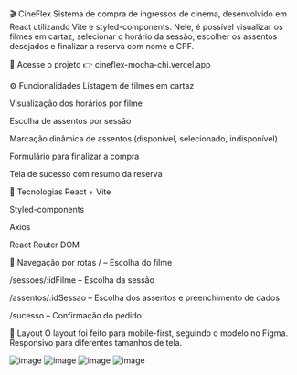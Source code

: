 🎬 CineFlex
Sistema de compra de ingressos de cinema, desenvolvido em React utilizando Vite e styled-components. Nele, é possível visualizar os filmes em cartaz, selecionar o horário da sessão, escolher os assentos desejados e finalizar a reserva com nome e CPF.

🔗 Acesse o projeto
👉 cineflex-mocha-chi.vercel.app

⚙️ Funcionalidades
Listagem de filmes em cartaz

Visualização dos horários por filme

Escolha de assentos por sessão

Marcação dinâmica de assentos (disponível, selecionado, indisponível)

Formulário para finalizar a compra

Tela de sucesso com resumo da reserva

📌 Tecnologias
React + Vite

Styled-components

Axios

React Router DOM

🔄 Navegação por rotas
/ – Escolha do filme

/sessoes/:idFilme – Escolha da sessão

/assentos/:idSessao – Escolha dos assentos e preenchimento de dados

/sucesso – Confirmação do pedido

📱 Layout
O layout foi feito para mobile-first, seguindo o modelo no Figma. Responsivo para diferentes tamanhos de tela.

![image](https://github.com/user-attachments/assets/f7a1f2cd-3eb7-4255-8279-9eaaaecc1f2f)
![image](https://github.com/user-attachments/assets/fb716e52-25bd-4357-9fb0-558127e64fb0)
![image](https://github.com/user-attachments/assets/4002e85e-f6d0-4a29-8cc4-e076e5e71f83)
![image](https://github.com/user-attachments/assets/662e866b-94fa-410c-922b-4161d53e27e0)

